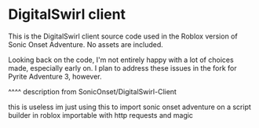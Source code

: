 # DigitalSwirl client
This is the DigitalSwirl client source code used in the Roblox version of Sonic Onset Adventure. No assets are included.

Looking back on the code, I'm not entirely happy with a lot of choices made, especially early on. I plan to address these issues in the fork for Pyrite Adventure 3, however.

^^^^ description from SonicOnset/DigitalSwirl-Client

this is useless im just using this to import sonic onset adventure on a script builder in roblox
importable with http requests and magic
